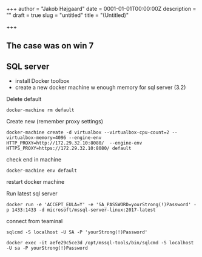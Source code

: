 +++
author = "Jakob Højgaard"
date = 0001-01-01T00:00:00Z
description = ""
draft = true
slug = "untitled"
title = "(Untitled)"

+++

## The case was on win 7

## SQL server

* install Docker toolbox
* create a new docker machine w enough memory for sql server (3.2)

Delete default

```
docker-machine rm default
```
Create new (remember proxy settings)

```
docker-machine create -d virtualbox --virtualbox-cpu-count=2 --virtualbox-memory=4096 --engine-env HTTP_PROXY=http://172.29.32.10:8080/  --engine-env HTTPS_PROXY=https://172.29.32.10:8080/ default
```

check end in machine

```docker 
docker-machine env default
```

restart docker machine

Run latest sql server

```
docker run -e 'ACCEPT_EULA=Y' -e 'SA_PASSWORD=yourStrong(!)Password' -p 1433:1433 -d microsoft/mssql-server-linux:2017-latest
```

connect from teaminal

```
sqlcmd -S localhost -U SA -P 'yourStrong(!)Password'
```

```
docker exec -it aefe29c5ce3d /opt/mssql-tools/bin/sqlcmd -S localhost -U sa -P yourStrong(!)Password
```
